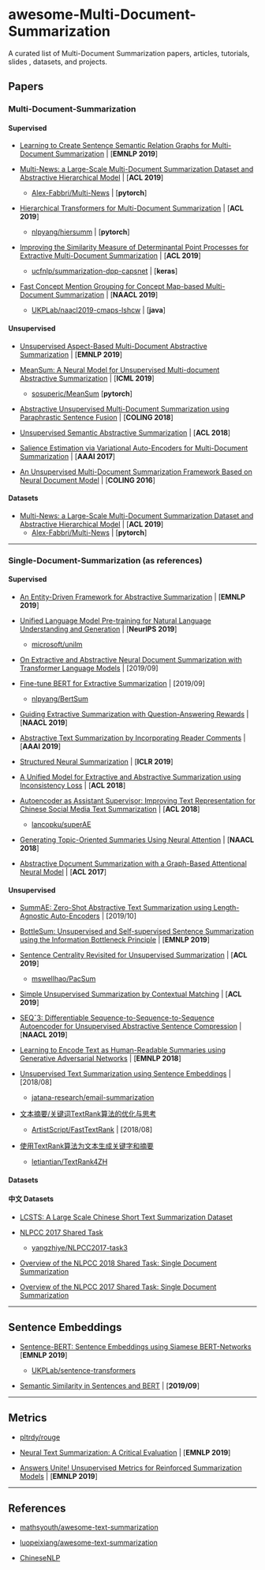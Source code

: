 # awesome-Multi-Document-Summarization
A curated list of Multi-Document Summarization papers, articles, tutorials, slides , datasets, and projects.

## Papers
### Multi-Document-Summarization
#### Supervised
- [Learning to Create Sentence Semantic Relation Graphs for Multi-Document Summarization](https://www.aclweb.org/anthology/D19-5404/) | [**EMNLP 2019**]

- [Multi-News: a Large-Scale Multi-Document Summarization Dataset and Abstractive Hierarchical Model](https://arxiv.org/abs/1906.01749) | [**ACL 2019**]
  + [Alex-Fabbri/Multi-News](https://github.com/Alex-Fabbri/Multi-News) | [**pytorch**]

- [Hierarchical Transformers for Multi-Document Summarization](https://arxiv.org/abs/1905.13164) | [**ACL 2019**]
  + [nlpyang/hiersumm](https://github.com/nlpyang/hiersumm) | [**pytorch**]

- [Improving the Similarity Measure of Determinantal Point Processes for Extractive Multi-Document Summarization](https://arxiv.org/abs/1906.00072) | [**ACL 2019**]
  + [ucfnlp/summarization-dpp-capsnet](https://github.com/ucfnlp/summarization-dpp-capsnet) | [**keras**]

- [Fast Concept Mention Grouping for Concept Map-based Multi-Document Summarization](https://www.aclweb.org/anthology/N19-1074/) | [**NAACL 2019**]
  + [UKPLab/naacl2019-cmaps-lshcw](https://github.com/UKPLab/naacl2019-cmaps-lshcw) | [**java**]

#### Unsupervised
- [Unsupervised Aspect-Based Multi-Document Abstractive Summarization](https://www.aclweb.org/anthology/D19-5405/) | [**EMNLP 2019**]

- [MeanSum: A Neural Model for Unsupervised Multi-document Abstractive Summarization](https://arxiv.org/abs/1810.05739)  | [**ICML 2019**]
  + [sosuperic/MeanSum](https://github.com/sosuperic/MeanSum) [**pytorch**]

- [Abstractive Unsupervised Multi-Document Summarization using Paraphrastic Sentence Fusion](https://www.aclweb.org/anthology/C18-1102/) | [**COLING 2018**]

- [Unsupervised Semantic Abstractive Summarization](https://aclweb.org/anthology/P18-3011/) | [**ACL 2018**]

- [Salience Estimation via Variational Auto-Encoders for Multi-Document Summarization](https://aaai.org/ocs/index.php/AAAI/AAAI17/paper/view/14613) | [**AAAI 2017**]

- [An Unsupervised Multi-Document Summarization Framework Based on Neural Document Model](https://www.aclweb.org/anthology/C16-1143/) | [**COLING 2016**]

#### Datasets
- [Multi-News: a Large-Scale Multi-Document Summarization Dataset and Abstractive Hierarchical Model](https://arxiv.org/abs/1906.01749) | [**ACL 2019**]
  + [Alex-Fabbri/Multi-News](https://github.com/Alex-Fabbri/Multi-News) | [**pytorch**]


---


### Single-Document-Summarization (as references)
#### Supervised
- [An Entity-Driven Framework for Abstractive Summarization](https://www.aclweb.org/anthology/D19-1323/) | [**EMNLP 2019**]

- [Unified Language Model Pre-training for Natural Language Understanding and Generation](https://arxiv.org/abs/1905.03197) | [**NeurIPS 2019**]
  + [microsoft/unilm](https://github.com/microsoft/unilm)

- [On Extractive and Abstractive Neural Document Summarization with Transformer Language Models](https://arxiv.org/abs/1909.03186) | [2019/09]

- [Fine-tune BERT for Extractive Summarization](https://arxiv.org/abs/1903.10318) | [2019/09]
  + [nlpyang/BertSum](https://github.com/nlpyang/BertSum)

- [Guiding Extractive Summarization with Question-Answering Rewards](https://arxiv.org/abs/1904.02321) | [**NAACL 2019**]

- [Abstractive Text Summarization by Incorporating Reader Comments](https://arxiv.org/abs/1812.05407) | [**AAAI 2019**]

- [Structured Neural Summarization](https://arxiv.org/abs/1811.01824) | [**ICLR 2019**]

- [A Unified Model for Extractive and Abstractive Summarization using Inconsistency Loss](https://arxiv.org/abs/1805.06266) | [**ACL 2018**]

- [Autoencoder as Assistant Supervisor: Improving Text Representation for Chinese Social Media Text Summarization](https://www.aclweb.org/anthology/P18-2115/) | [**ACL 2018**]
  + [lancopku/superAE](https://github.com/lancopku/superAE)

- [Generating Topic-Oriented Summaries Using Neural Attention](https://www.aclweb.org/anthology/N18-1153/) | [**NAACL 2018**]

- [Abstractive Document Summarization with a Graph-Based Attentional Neural Model](https://www.aclweb.org/anthology/P17-1108/) | [**ACL 2017**]

#### Unsupervised
- [SummAE: Zero-Shot Abstractive Text Summarization using Length-Agnostic Auto-Encoders](https://arxiv.org/abs/1910.00998) | [2019/10]

- [BottleSum: Unsupervised and Self-supervised Sentence Summarization using the Information Bottleneck Principle](https://arxiv.org/abs/1909.07405) | [**EMNLP 2019**]

- [Sentence Centrality Revisited for Unsupervised Summarization](https://arxiv.org/abs/1906.03508) | [**ACL 2019**]
  + [mswellhao/PacSum](https://github.com/mswellhao/PacSum)

- [Simple Unsupervised Summarization by Contextual Matching](https://arxiv.org/abs/1907.13337) | [**ACL 2019**]

- [SEQˆ3: Differentiable Sequence-to-Sequence-to-Sequence Autoencoder for Unsupervised Abstractive Sentence Compression](https://www.aclweb.org/anthology/N19-1071/) | [**NAACL 2019**]

- [Learning to Encode Text as Human-Readable Summaries using Generative Adversarial Networks](https://arxiv.org/abs/1810.02851) | [**EMNLP 2018**]

- [Unsupervised Text Summarization using Sentence Embeddings](https://medium.com/jatana/unsupervised-text-summarization-using-sentence-embeddings-adb15ce83db1) | [2018/08]
  + [jatana-research/email-summarization](https://github.com/jatana-research/email-summarization)
  
- [文本摘要/关键词TextRank算法的优化与思考](https://zhuanlan.zhihu.com/p/41241390)
  + [ArtistScript/FastTextRank](https://github.com/ArtistScript/FastTextRank) | [2018/08]

- [使用TextRank算法为文本生成关键字和摘要](https://www.letiantian.me/2014-12-01-text-rank/)
  + [letiantian/TextRank4ZH](https://github.com/letiantian/TextRank4ZH)

#### Datasets

#### 中文 Datasets
- [LCSTS: A Large Scale Chinese Short Text Summarization Dataset](https://www.aclweb.org/anthology/D15-1229/)

- [NLPCC 2017 Shared Task](http://tcci.ccf.org.cn/conference/2017/taskdata.php)
  + [yangzhiye/NLPCC2017-task3](https://github.com/yangzhiye/NLPCC2017-task3)

- [Overview of the NLPCC 2018 Shared Task: Single Document Summarization](http://tcci.ccf.org.cn/conference/2018/papers/EV48.pdf)

- [Overview of the NLPCC 2017 Shared Task: Single Document Summarization](http://59.108.48.5/lcwm/wanxj/files/NLPCC2017-Overview.pdf)


---


## Sentence Embeddings
- [Sentence-BERT: Sentence Embeddings using Siamese BERT-Networks](https://arxiv.org/abs/1908.10084) 
 [**EMNLP 2019**]
  + [UKPLab/sentence-transformers](https://github.com/UKPLab/sentence-transformers)

- [Semantic Similarity in Sentences and BERT](https://medium.com/analytics-vidhya/semantic-similarity-in-sentences-and-bert-e8d34f5a4677) | [**2019/09**]


---


## Metrics
 + [pltrdy/rouge](https://github.com/pltrdy/rouge)
 
 - [Neural Text Summarization: A Critical Evaluation](https://arxiv.org/abs/1908.08960) | [**EMNLP 2019**]
 
 - [Answers Unite! Unsupervised Metrics for Reinforced Summarization Models](https://arxiv.org/abs/1909.01610) | [**EMNLP 2019**]


---


## References
 - [mathsyouth/awesome-text-summarization](https://github.com/mathsyouth/awesome-text-summarization)
 
 - [luopeixiang/awesome-text-summarization](https://github.com/luopeixiang/awesome-text-summarization)
 - [ChineseNLP](https://chinesenlp.xyz/zh/docs/text_summarization.html)
